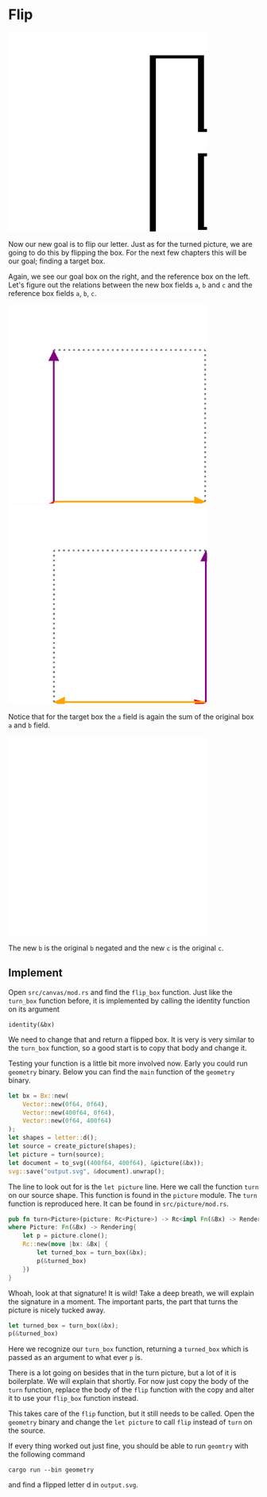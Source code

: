 # Flip
<img src="image/d_flipped.svg" alt="The letter d flipped" width="400px" height="400px">

Now our new goal is to flip our letter. Just as for the turned picture, we are
going to do this by flipping the box. For the next few chapters this will be our
goal; finding a target box.

Again, we see our goal box on the right, and the reference box on the left. Let's
figure out the relations between the new box fields `a`, `b` and `c` and the
reference box fields `a`, `b`, `c`.

<div class="reference">
  <img src="image/box.svg" alt="The standard box for reference" width="400px" height="400px">
  <img src="image/box_flipped.svg" alt="The standard box flipped" width="400px" height="400px">
</div>

Notice that for the target box the `a` field is again the sum of the original box `a`
and `b` field.

<img src="image/vector_sum.svg" alt="Vector sum of a and b" width="400px"
height="400px">

The new `b` is the original `b` negated and the new `c` is the original `c`.

## Implement
Open `src/canvas/mod.rs` and find the `flip_box` function. Just like the
`turn_box` function before, it is implemented by calling the identity function
on its argument

```
identity(&bx)
```

We need to change that and return a flipped box. It is very is very similar to
the `turn_box` function, so a good start is to copy that body and change it. 

Testing your function is a little bit more involved now. Early you could run
`geometry` binary. Below you can find the `main` function of the `geometry`
binary.  

```rust
let bx = Bx::new(
    Vector::new(0f64, 0f64),
    Vector::new(400f64, 0f64),
    Vector::new(0f64, 400f64)
);
let shapes = letter::d();
let source = create_picture(shapes);
let picture = turn(source);
let document = to_svg((400f64, 400f64), &picture(&bx));
svg::save("output.svg", &document).unwrap();
```

The line to look out for is the `let picture` line. Here we call the function
`turn` on our source shape. This function is found in the `picture` module. The
`turn` function is reproduced here. It can be found in `src/picture/mod.rs`.

```rust
pub fn turn<Picture>(picture: Rc<Picture>) -> Rc<impl Fn(&Bx) -> Rendering>
where Picture: Fn(&Bx) -> Rendering{
    let p = picture.clone();
    Rc::new(move |bx: &Bx| {
        let turned_box = turn_box(&bx);
        p(&turned_box)
    })
}
```

Whoah, look at that signature! It is wild! Take a deep breath, we will explain
the signature in a moment. The important parts, the part that turns the picture
is nicely tucked away. 

```rust
let turned_box = turn_box(&bx);
p(&turned_box)
```

Here we recognize our `turn_box` function, returning a `turned_box` which is
passed as an argument to what ever `p` is.

There is a lot going on besides that in the turn picture, but a lot of it is
boilerplate. We will explain that shortly. For now just copy the body of the
`turn` function, replace the body of the `flip` function with the copy and alter
it to use your `flip_box` function instead.

This takes care of the `flip` function, but it still needs to be called. Open
the `geometry` binary and change the `let picture` to call `flip` instead of
`turn` on the source.

If every thing worked out just fine, you should be able to run `geomtry` with
the following command

```shell
cargo run --bin geometry
```

and find a flipped letter d in `output.svg`.
